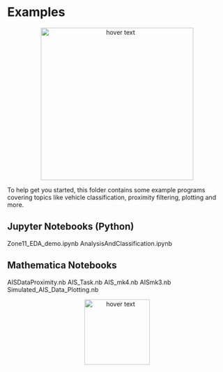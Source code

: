 # Examples

<p align="center">
  <img src="https://static1.squarespace.com/static/596d24cd4402430bb863ffad/t/5b41e62603ce641f98f2e3cd/1536741696061/?format=1500w" width="350" title="hover text">
</p>

To help get you started, this folder contains some example programs covering topics like vehicle classification, proximity filtering, plotting and more.

## Jupyter Notebooks (Python)

Zone11_EDA_demo.ipynb
AnalysisAndClassification.ipynb

## Mathematica Notebooks

AISDataProximity.nb
AIS_Task.nb
AIS_mk4.nb
AISmk3.nb
Simulated_AIS_Data_Plotting.nb

<p align="center">
  <img src="https://static.wixstatic.com/media/3d35e8_2d9eb95a4abe4869afafbf51d29038dc~mv2.png/v1/fill/w_288,h_60,al_c,usm_0.66_1.00_0.01/3d35e8_2d9eb95a4abe4869afafbf51d29038dc~mv2.png" width="150" title="hover text">
</p>
